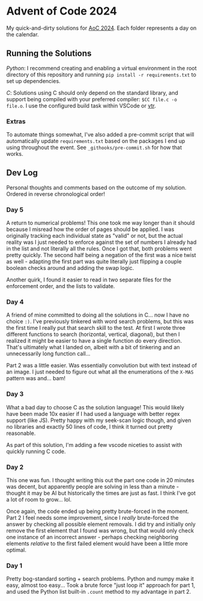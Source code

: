 # Advent of Code 2024

My quick-and-dirty solutions for [AoC 2024](https://adventofcode.com/2024/about). Each folder represents a day on the calendar.

## Running the Solutions

_Python_: I recommend creating and enabling a virtual environment in the root directory of this repository and running `pip install -r requirements.txt` to set up dependencies.

_C_: Solutions using C should only depend on the standard library, and support being compiled with your preferred compiler: `$CC file.c -o file.o`. I use the configured build task within VSCode or [vtr](https://github.com/NathanVaughn/vscode-task-runner).

### Extras

To automate things somewhat, I've also added a pre-commit script that will automatically update `requirements.txt` based on the packages I end up using throughout the event. See `_githooks/pre-commit.sh` for how that works.

## Dev Log

Personal thoughts and comments based on the outcome of my solution. Ordered in reverse chronological order!

### Day 5

A return to numerical problems! This one took me way longer than it should because I misread how the order of pages should be applied. I was originally tracking each individual state as "valid" or not, but the actual reality was I just needed to enforce against the set of numbers I already had in the list and not literally all the rules. Once I got that, both problems went pretty quickly. The second half being a negation of the first was a nice twist as well - adapting the first part was quite literally just flipping a couple boolean checks around and adding the swap logic.

Another quirk, I found it easier to read in two separate files for the enforcement order, and the lists to validate.

### Day 4

A friend of mine committed to doing all the solutions in C... now I have no choice `:)`. I've previously tinkered with word search problems, but this was the first time I really put that search skill to the test. At first I wrote three different functions to search (horizontal, vertical, diagonal), but then I realized it might be easier to have a single function do every direction. That's ultimately what I landed on, albeit with a bit of tinkering and an unnecessarily long function call...

Part 2 was a little easier. Was essentially convolution but with text instead of an image. I just needed to figure out what all the enumerations of the `X-MAS` pattern was and... bam!


### Day 3

What a bad day to choose C as the solution language! This would likely have been made 10x easier if I had used a language with better regex support (like JS). Pretty happy with my seek-scan logic though, and given no libraries and exactly 50 lines of code, I think it turned out pretty reasonable.

As part of this solution, I'm adding a few vscode niceties to assist with quickly running C code.

### Day 2

This one was fun. I thought writing this out the part one code in 20 minutes was decent, but apparently people are solving in less than a minute - thought it may be AI but historically the times are just as fast. I think I've got a lot of room to grow... lol.

Once again, the code ended up being pretty brute-forced in the moment. Part 2 I feel needs some improvement, since I _really_ brute-forced the answer by checking all possible element removals. I did try and initially only remove the first element that I found was wrong, but that would only check one instance of an incorrect answer - perhaps checking neighboring elements _relative_ to the first failed element would have been a little more optimal. 

### Day 1

Pretty bog-standard sorting + search problems. Python and numpy make it easy, almost too easy... Took a brute force "just loop it" approach for part 1, and used the Python list built-in `.count` method to my advantage in part 2.

